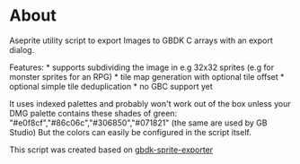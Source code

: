 # About 

Aseprite utility script to export Images to GBDK C arrays with an export dialog.

Features:
    * supports subdividing the image in e.g 32x32 sprites (e.g for monster sprites for an RPG)
    * tile map generation with optional tile offset
    * optional simple tile deduplication
    * no GBC support yet

It uses indexed palettes and probably won't work out of the box unless your DMG palette contains these shades of green: "#e0f8cf","#86c06c","#306850","#071821" (the same are used by GB Studio)
But the colors can easily be configured in the script itself.

This script was created based on [gbdk-sprite-exporter](https://github.com/AlanFromJapan/gbdk-sprite-exporter)

